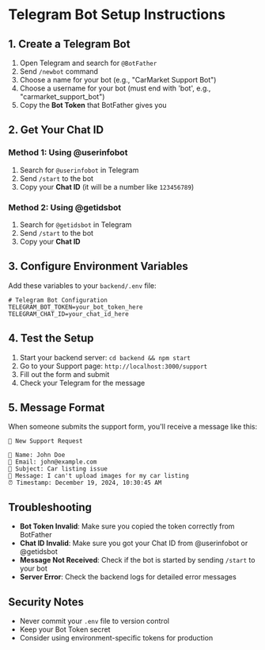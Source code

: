 # Telegram Bot Setup Instructions

## 1. Create a Telegram Bot

1. Open Telegram and search for `@BotFather`
2. Send `/newbot` command
3. Choose a name for your bot (e.g., "CarMarket Support Bot")
4. Choose a username for your bot (must end with 'bot', e.g., "carmarket_support_bot")
5. Copy the **Bot Token** that BotFather gives you

## 2. Get Your Chat ID

### Method 1: Using @userinfobot
1. Search for `@userinfobot` in Telegram
2. Send `/start` to the bot
3. Copy your **Chat ID** (it will be a number like `123456789`)

### Method 2: Using @getidsbot
1. Search for `@getidsbot` in Telegram
2. Send `/start` to the bot
3. Copy your **Chat ID**

## 3. Configure Environment Variables

Add these variables to your `backend/.env` file:

```env
# Telegram Bot Configuration
TELEGRAM_BOT_TOKEN=your_bot_token_here
TELEGRAM_CHAT_ID=your_chat_id_here
```

## 4. Test the Setup

1. Start your backend server: `cd backend && npm start`
2. Go to your Support page: `http://localhost:3000/support`
3. Fill out the form and submit
4. Check your Telegram for the message

## 5. Message Format

When someone submits the support form, you'll receive a message like this:

```
🚨 New Support Request

👤 Name: John Doe
📧 Email: john@example.com
📝 Subject: Car listing issue
💬 Message: I can't upload images for my car listing
⏰ Timestamp: December 19, 2024, 10:30:45 AM
```

## Troubleshooting

- **Bot Token Invalid**: Make sure you copied the token correctly from BotFather
- **Chat ID Invalid**: Make sure you got your Chat ID from @userinfobot or @getidsbot
- **Message Not Received**: Check if the bot is started by sending `/start` to your bot
- **Server Error**: Check the backend logs for detailed error messages

## Security Notes

- Never commit your `.env` file to version control
- Keep your Bot Token secret
- Consider using environment-specific tokens for production
